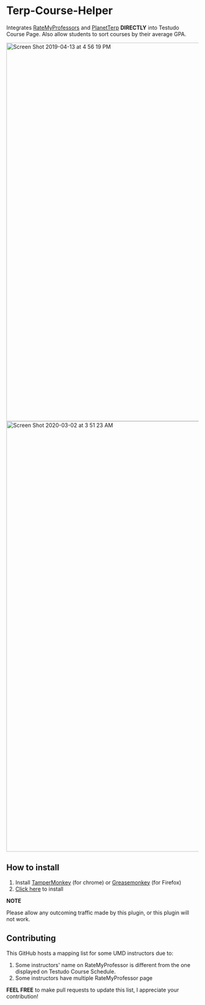 # Terp-Course-Helper

Integrates [RateMyProfessors](https://www.ratemyprofessors.com/) and [PlanetTerp](https://planetterp.com/) **DIRECTLY** into Testudo Course Page. Also allow students to sort courses by their average GPA.

<img width="990" alt="Screen Shot 2019-04-13 at 4 56 19 PM" src="https://user-images.githubusercontent.com/4535844/56085203-75799980-5e0d-11e9-87d6-481fd61043f4.png">

<img width="1126" alt="Screen Shot 2020-03-02 at 3 51 23 AM" src="https://user-images.githubusercontent.com/4535844/75660184-578d7100-5c39-11ea-9cf5-322a3dd8cd9a.png">

## How to install

1. Install [TamperMonkey](https://tampermonkey.net/) (for chrome) or [Greasemonkey](https://addons.mozilla.org/en-US/firefox/addon/greasemonkey/) (for Firefox)
2. [Click here](https://github.com/tybug/Terp-Course-Helper/raw/master/terp.course.helper.user.js) to install

**NOTE**

Please allow any outcoming traffic made by this plugin, or this plugin will not work.

## Contributing

This GitHub hosts a mapping list for some UMD instructors due to:

1. Some instructors' name on RateMyProfessor is different from the one displayed on Testudo Course Schedule.
2. Some instructors have multiple RateMyProfessor page

**FEEL FREE** to make pull requests to update this list, I appreciate your contribution!
